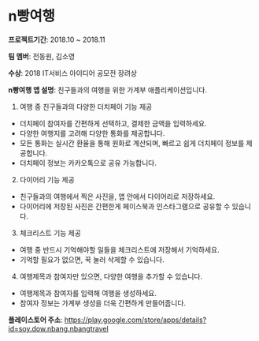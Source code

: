 n빵여행
=====

**프로젝트기간**: 2018.10 ~ 2018.11

**팀 멤버**: 전동원, 김소영

**수상**: 2018 IT서비스 아이디어 공모전 장려상

**n빵여행 앱 설명**:
친구들과의 여행을 위한 가계부 애플리케이션입니다.

1. 여행 중 친구들과의 다양한 더치페이 기능 제공
- 더치페이 참여자를 간편하게 선택하고, 결제한 금액을 입력하세요.
- 다양한 여행지를 고려해 다양한 통화를 제공합니다.
- 모든 통화는 실시간 환율을 통해 원화로 계산되며, 빠르고 쉽게 더치페이 정보를 제공합니다.
- 더치페이 정보는 카카오톡으로 공유 가능합니다.

2. 다이어리 기능 제공
- 친구들과의 여행에서 찍은 사진을, 앱 안에서 다이어리로 저장하세요.
- 다이어리에 저장된 사진은 간편한게 페이스북과 인스타그램으로 공유할 수 있습니다.

3. 체크리스트 기능 제공
- 여행 중 반드시 기억해야할 일들을 체크리스트에 저장해서 기억하세요.
- 기억할 필요가 없으면, 꾹 눌러 삭제할 수 있습니다.

4. 여행제목과 참여자만 있으면, 다양한 여행을 추가할 수 있습니다.
- 여행제목과 참여자를 입력해 여행을 생성하세요.
- 참여자 정보는 가계부 생성을 더욱 간편하게 만들어줍니다.

**플레이스토어 주소**: https://play.google.com/store/apps/details?id=soy.dow.nbang.nbangtravel

